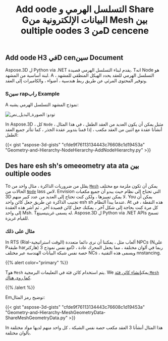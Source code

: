 ﻿---
title: Add oode التسلسل الهرمي و Share Gالبيانات الإلكترونية من Mesh بين oultiple oodes من 3D cencene
type: docs
weight: 40
url: /ar/python-net/add-node-hierarchy-and-share-geometric-data-of-mesh-among-multiple-nodes-of-3d-scene/
description: Aspose.3D ل Python via .NET يقدم لبناء التسلسل الهرمي قصيدة. Tانه Node هو لبنة أساسية من المشهد. A التسلسل الهرمي للعقد يحدد الهيكل المنطقي للمشهد ، وتوفير المحتوى المرئي عن طريق ربط هندسية ، أضواء ، والكاميرات إلى العقد.
---
## **Add oode Hفي 3D cenسين Document**
Aspose.3D ل Python via .NET يقدم لبناء التسلسل الهرمي قصيدة. Tانه Node هو لبنة أساسية من المشهد. A التسلسل الهرمي للعقد يحدد الهيكل المنطقي للمشهد ، وتوفير المحتوى المرئي عن طريق ربط هندسية ، أضواء ، والكاميرات إلى العقد.
### **Sسين rapراب Example**
A نموذج المشهد التسلسل الهرمي يشبه:

![تودو: الصورة_البديل_نص](add-node-hierarchy-and-share-geometric-data-of-mesh-among-multiple-nodes-of-3d-scene_1.png)

In Aspose.3D ، كل `Node` مثيل يمكن أن يكون العديد من العقد الطفل ، في هذا المثال ، أنشأنا عقدة مع اثنين من العقد مكعب ، إذا قمنا بتدوير عقدة الجذر ، كما تتأثر جميع العقد الطفل:

{{< gist "aspose-3d-gists" "cfde9f76113134443c76608c1d19453a" "Geometry-and-Hierarchy-NodeHierarchy-AddNodeHierarchy.py" >}}
## **Des hare esh sh's omeeometry ata ata بين oultiple oodes**
To يقلل من ضروريات الذاكرة ، مثال واحد من [`Mesh`](https://reference.aspose.com/3d/net/aspose.threed.entities/mesh) يمكن أن تكون ملزمة مع مختلف الحالات من [`Node`](https://reference.aspose.com/3d/net/aspose.threed/node) lass لاس. Envision التي تحتاج إلى نظام حيث يبدو أن جميع مكعبات 3D لا يمكن تمييزها ، ولكن كنت تحتاج إلى العديد من عدد كبير منهم. You يمكن أن تجنيب الذاكرة عن طريق جعل كائن واحد esh sh عندما يبدأ النظام. At هذه النقطة ، في كل مرة كنت بحاجة إلى شكل آخر ، يمكنك جعل كائن قصيدة آخر ، ثم أشر هذه العقدة إلى واحد Msh. Tله يسمى غرينيسينغ. Aspose.3D ل Python via .NET APIs تسمح للقيام غريزة.
### **مثال على ذلك**
In RTS (Rial-الوقت استراتيجية) ألعاب مثل ، يمكننا أن نرى دائما متعددة NPCs (Nعلى Pطبقة harهاركتر) مع نفس نموذج 3D ، ربما في ألوان مختلفة ، مما يجعل المحرك عادة حصة نفس شبكة البيانات الهندسة عبر مختلف NCs ، ويسمى هذه التقنية nnstancing.

{{% alert color="primary" %}}

Tهو `Mesh` يتم استخدام كائن فئة في التعليمات البرمجية. We يمكن[إنشاء كائن فئة `Mesh` كما روى هناك](/3d/ar/python-net/create-3d-mesh-and-scene/).

{{% /alert %}}

Emتوضيح رمز المثال:

{{< gist "aspose-3d-gists" "cfde9f76113134443c76608c1d19453a" "Geometry-and-Hierarchy-MeshGeometryData-ShareMeshGeometryData.py" >}}

In هذا المثال أنشأنا 3 العقد مكعب حصة نفس الشبكة ، كل واحد منهم لديها مواد مختلفة بألوان مختلفة.
